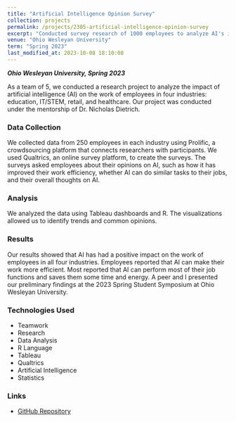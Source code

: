 ```yaml
---
title: "Artificial Intelligence Opinion Survey"
collection: projects
permalink: /projects/2305-artificial-intelligence-opinion-survey
excerpt: "Conducted survey research of 1000 employees to analyze AI's impact on work efficiency and attitudes. Found AI improved efficiency across industries."
venue: "Ohio Wesleyan University"
term: "Spring 2023"
last_modified_at: 2023-10-08 18:10:08
---
```


***Ohio Wesleyan University, Spring 2023***

As a team of 5, we conducted a research project to analyze the impact of artificial intelligence (AI) on the work of employees in four industries: education, IT/STEM, retail, and healthcare. Our project was conducted under the mentorship of Dr. Nicholas Dietrich.

### Data Collection

We collected data from 250 employees in each industry using Prolific, a crowdsourcing platform that connects researchers with participants. We used Qualtrics, an online survey platform, to create the surveys. The surveys asked employees about their opinions on AI, such as how it has improved their work efficiency, whether AI can do similar tasks to their jobs, and their overall thoughts on AI.

### Analysis

We analyzed the data using Tableau dashboards and R. The visualizations allowed us to identify trends and common opinions.

### Results

Our results showed that AI has had a positive impact on the work of employees in all four industries. Employees reported that AI can make their work more efficient. Most reported that AI can perform most of their job functions and saves them some time and energy. A peer and I presented our preliminary findings at the 2023 Spring Student Symposium at Ohio Wesleyan University.

### Technologies Used

- Teamwork
- Research
- Data Analysis
- R Language
- Tableau
- Qualtrics
- Artificial Intelligence
- Statistics

### Links

- [GitHub Repository](https://github.com/Aadarsha2002/DATA490)
